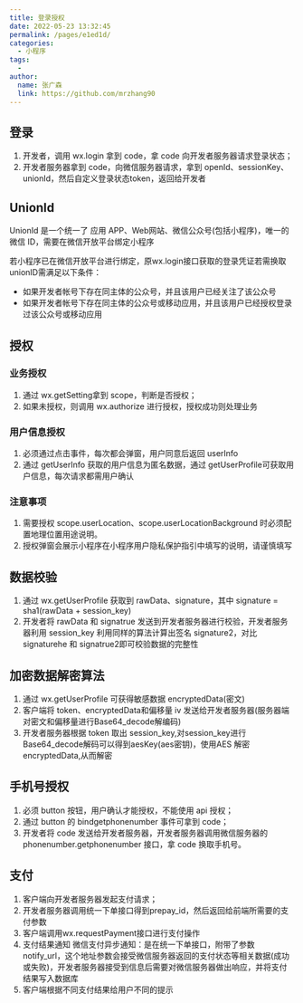 ```yaml
---
title: 登录授权
date: 2022-05-23 13:32:45
permalink: /pages/e1ed1d/
categories:
  - 小程序
tags:
  - 
author: 
  name: 张广森
  link: https://github.com/mrzhang90
---
```

## 登录
1. 开发者，调用 wx.login 拿到 code，拿 code 向开发者服务器请求登录状态；
2. 开发者服务器拿到 code，向微信服务器请求，拿到 openId、sessionKey、unionId，然后自定义登录状态token，返回给开发者

## UnionId
UnionId 是一个统一了 应用 APP、Web网站、微信公众号(包括小程序)，唯一的微信 ID，需要在微信开放平台绑定小程序

若小程序已在微信开放平台进行绑定，原wx.login接口获取的登录凭证若需换取unionID需满足以下条件：

- 如果开发者帐号下存在同主体的公众号，并且该用户已经关注了该公众号
- 如果开发者帐号下存在同主体的公众号或移动应用，并且该用户已经授权登录过该公众号或移动应用

## 授权
### 业务授权
1. 通过 wx.getSetting拿到 scope，判断是否授权；
2. 如果未授权，则调用 wx.authorize 进行授权，授权成功则处理业务

### 用户信息授权
1. 必须通过点击事件，每次都会弹窗，用户同意后返回 userInfo
2. 通过 getUserInfo 获取的用户信息为匿名数据，通过 getUserProfile可获取用户信息，每次请求都需用户确认

### 注意事项
1. 需要授权 scope.userLocation、scope.userLocationBackground 时必须配置地理位置用途说明。
2. 授权弹窗会展示小程序在小程序用户隐私保护指引中填写的说明，请谨慎填写

## 数据校验
1. 通过 wx.getUserProfile 获取到 rawData、signature，其中 signature = sha1(rawData + session_key)
2. 开发者将 rawData 和 signatrue 发送到开发者服务器进行校验，开发者服务器利用 session_key 利用同样的算法计算出签名 signature2，对比 signaturehe 和 signatrue2即可校验数据的完整性

## 加密数据解密算法
1. 通过 wx.getUserProfile 可获得敏感数据 encryptedData(密文)
2. 客户端将 token、encryptedData和偏移量 iv 发送给开发者服务器(服务器端对密文和偏移量进行Base64_decode解编码)
3. 开发者服务器根据 token 取出 session_key,对session_key进行Base64_decode解码可以得到aesKey(aes密钥)，使用AES 解密 encryptedData,从而解密

## 手机号授权
1. 必须 button 按钮，用户确认才能授权，不能使用 api 授权；
2. 通过 button 的 bindgetphonenumber 事件可拿到 code；
3. 开发者将 code 发送给开发者服务器，开发者服务器调用微信服务器的 phonenumber.getphonenumber 接口，拿 code 换取手机号。

## 支付
1. 客户端向开发者服务器发起支付请求；
2. 开发者服务器调用统一下单接口得到prepay_id，然后返回给前端所需要的支付参数
3. 客户端调用wx.requestPayment接口进行支付操作
4. 支付结果通知
    微信支付异步通知：是在统一下单接口，附带了参数notify_url，这个地址参数会接受微信服务器返回的支付状态等相关数据(成功或失败)，开发者服务器接受到信息后需要对微信服务器做出响应，并将支付结果写入数据库
5. 客户端根据不同支付结果给用户不同的提示